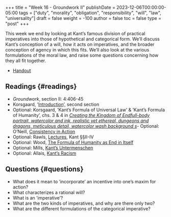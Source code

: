 +++
title = "Week 16 - Groundwork II"
publishDate = 2023-12-06T00:00:00-05:00
tags = ["duty", "morality", "obligation", "responsibility", "will", "law", "universality"]
draft = false
weight = -100
author = false
toc = false
type = "post"
+++

This week we end by looking at Kant&rsquo;s famous division of practical imperatives into those of hypothetical and categorical form. We&rsquo;ll discuss Kant&rsquo;s conception of a will, how it acts on imperatives, and the broader conception of agency in which this fits. We&rsquo;ll also look at the various formulations of the moral law, and raise some questions concerning how they all fit together.

-   [Handout](/materials/handouts/handout12-groundworkII.pdf)


## Readings {#readings}

-   _Groundwork_, section II: 4:406-45
-   Korsgaard, &rsquo;[Introduction](https://www.dropbox.com/s/1cx66fff65g3skm/korsgaard1998_Introduction.pdf?dl=0)&rsquo;, second section
-   Optional: Korsgaard, &rsquo;Kant&rsquo;s Formula of Universal Law&rsquo; &amp; &rsquo;Kant&rsquo;s Formula of Humanity&rsquo;, chs. 3 &amp; 4 in [_Creating the Kingdom of Endfull-body portrait, watercolor and ink, realistic yet ethereal, dungeons and dragons, meticulous detail, watercolor wash background s_](https://www.dropbox.com/s/13h4vph1n6ke5qi/korsgaard1996a_creating_the_kingdom_of_ends.pdf?dl=0)- Optional: O&rsquo;Neill, [Consistency in Action](https://www.dropbox.com/s/tw3qf2hd8kf8cap/oneill1989-ch5_Consistency_in_Action.pdf?dl=0)
-   Optional: Rawls, [Lectures](https://www.dropbox.com/s/9g5ucr877nweciu/rawls2000_lectures_on_the_history_of_moral_philosophy.pdf?dl=0), Kant §§II-IV
-   Optional: Wood, [The Formula of Humanity as End in Itself](https://www.dropbox.com/s/v3j3sq8alseh1jr/wood1999-ch4_The_Formula_of_Humanity_as_End_in_Itself.pdf?dl=0)
-   Optional: Mills, [Kant&rsquo;s Untermenschen](https://www.dropbox.com/s/mhup2rer6ge7o1g/mills2017-ch6_Kant%2527s_Untermenschen.pdf?dl=0)
-   Optional: Allais, [Kant&rsquo;s Racism](https://www.dropbox.com/s/sn5xx4uts5sqjkq/allais2016b_kant%2527s_racism.pdf?dl=0)


## Questions {#questions}

-   What does it mean to &rsquo;incorporate&rsquo; an incentive into one&rsquo;s maxim for action?
-   What characterizes a rational will?
-   What is an &rsquo;imperative&rsquo;?
-   What are the two kinds of imperatives, and why are there only two?
-   What are the different formulations of the categorical imperative?
